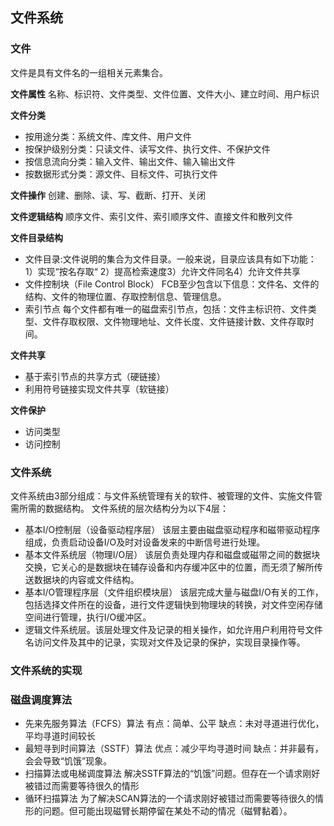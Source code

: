 ## 文件系统
### 文件
文件是具有文件名的一组相关元素集合。

**文件属性**
名称、标识符、文件类型、文件位置、文件大小、建立时间、用户标识

**文件分类**
* 按用途分类：系统文件、库文件、用户文件
* 按保护级别分类：只读文件、读写文件、执行文件、不保护文件
* 按信息流向分类：输入文件、输出文件、输入输出文件
* 按数据形式分类：源文件、目标文件、可执行文件

**文件操作**
创建、删除、读、写、截断、打开、关闭

**文件逻辑结构**
顺序文件、索引文件、索引顺序文件、直接文件和散列文件

**文件目录结构**
* 文件目录:文件说明的集合为文件目录。一般来说，目录应该具有如下功能：
1）实现“按名存取“ 2）提高检索速度3）允许文件同名4）允许文件共享
* 文件控制块（File Control Block）
FCB至少包含以下信息：文件名、文件的结构、文件的物理位置、存取控制信息、管理信息。
* 索引节点
每个文件都有唯一的磁盘索引节点，包括：文件主标识符、文件类型、文件存取权限、文件物理地址、文件长度、文件链接计数、文件存取时间。

**文件共享**
* 基于索引节点的共享方式（硬链接）
* 利用符号链接实现文件共享（软链接）

**文件保护**
* 访问类型
* 访问控制

### 文件系统
文件系统由3部分组成：与文件系统管理有关的软件、被管理的文件、实施文件管需所需的数据结构。
文件系统的层次结构分为以下4层：
* 基本I/O控制层（设备驱动程序层）
该层主要由磁盘驱动程序和磁带驱动程序组成，负责启动设备I/O及时对设备发来的中断信号进行处理。
* 基本文件系统层（物理I/O层）
该层负责处理内存和磁盘或磁带之间的数据块交换，它关心的是数据块在辅存设备和内存缓冲区中的位置，而无须了解所传送数据块的内容或文件结构。
* 基本I/O管理程序层（文件组织模块层）
该层完成大量与磁盘I/O有关的工作，包括选择文件所在的设备，进行文件逻辑快到物理块的转换，对文件空闲存储空间进行管理，执行I/O缓冲区。
* 逻辑文件系统层。该层处理文件及记录的相关操作，如允许用户利用符号文件名访问文件及其中的记录，实现对文件及记录的保护，实现目录操作等。

### 文件系统的实现

### 磁盘调度算法
* 先来先服务算法（FCFS）算法
有点：简单、公平
缺点：未对寻道进行优化，平均寻道时间较长
* 最短寻到时间算法（SSTF）算法
优点：减少平均寻道时间
缺点：并非最有，会会导致“饥饿”现象。
* 扫描算法或电梯调度算法
解决SSTF算法的“饥饿”问题。但存在一个请求刚好被错过而需要等待很久的情形
* 循环扫描算法
为了解决SCAN算法的一个请求刚好被错过而需要等待很久的情形的问题。但可能出现磁臂长期停留在某处不动的情况（磁臂黏着）。


